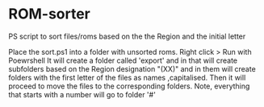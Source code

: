 # ROM-sorter
PS script to sort files/roms based on the the Region and the initial letter

Place the sort.ps1 into a folder with unsorted roms.
Right click > Run with Poewrshell
It will create a folder called 'export' and in that will create subfolders based on the Region designation "(XX)" and in them will create folders with the first letter of the files as names ,capitalised.
Then it will proceed to move the files to the corresponding folders.
Note, everything that starts with a number will go to folder '#'
